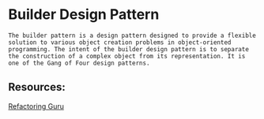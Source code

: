 # Builder Design Pattern
`The builder pattern is a design pattern designed to provide a flexible solution to various object creation problems in object-oriented programming. The intent of the builder design pattern is to separate the construction of a complex object from its representation. It is one of the Gang of Four design patterns.`
## Resources:
[Refactoring Guru](https://refactoring.guru/design-patterns/builder)
